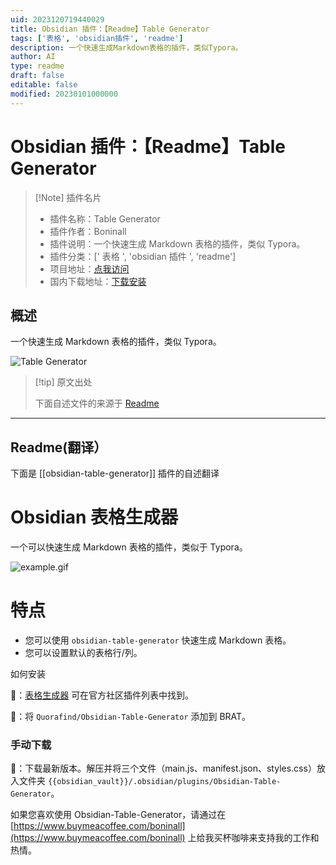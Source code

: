 ```yaml
---
uid: 2023120719440029
title: Obsidian 插件：【Readme】Table Generator
tags: ['表格', 'obsidian插件', 'readme']
description: 一个快速生成Markdown表格的插件，类似Typora。
author: AI
type: readme
draft: false
editable: false
modified: 20230101000000
---
```


# Obsidian 插件：【Readme】Table Generator

> [!Note] 插件名片
> - 插件名称：Table Generator
> - 插件作者：Boninall
> - 插件说明：一个快速生成 Markdown 表格的插件，类似 Typora。
> - 插件分类：[' 表格 ', 'obsidian 插件 ', 'readme']
> - 项目地址：[点我访问](https://github.com/Quorafind/Obsidian-Table-Generator)
> - 国内下载地址：[下载安装](https://pkmer.cn/products/plugin/pluginMarket/?obsidian-table-generator)

## 概述

一个快速生成 Markdown 表格的插件，类似 Typora。

![Table Generator](https://cdn.pkmer.cn/covers/obsidian-table-generator.gif)

> [!tip] 原文出处
>
>下面自述文件的来源于 [Readme](https://ghproxy.net/https://raw.githubusercontent.com/Quorafind/Obsidian-Table-Generator/master/README.md)
>

---

## Readme(翻译）

下面是 [[obsidian-table-generator]] 插件的自述翻译

# Obsidian 表格生成器

一个可以快速生成 Markdown 表格的插件，类似于 Typora。

![example.gif](https://cdn.pkmer.cn/covers/obsidian-table-generator_1_0.gif)

# 特点

- 您可以使用 `obsidian-table-generator` 快速生成 Markdown 表格。
- 您可以设置默认的表格行/列。

如何安装

💜：[表格生成器](obsidian://show-plugin?id=obsidian-table-generator) 可在官方社区插件列表中找到。

🚗：将 `Quorafind/Obsidian-Table-Generator` 添加到 BRAT。

### 手动下载

🚚：下载最新版本。解压并将三个文件（main.js、manifest.json、styles.css）放入文件夹 `{{obsidian_vault}}/.obsidian/plugins/Obsidian-Table-Generator`。

如果您喜欢使用 Obsidian-Table-Generator，请通过在 [https://www.buymeacoffee.com/boninall](https://www.buymeacoffee.com/boninall) 上给我买杯咖啡来支持我的工作和热情。
